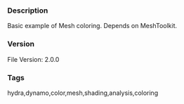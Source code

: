 ### Description
Basic example of Mesh coloring.
Depends on MeshToolkit.
### Version
File Version: 2.0.0
### Tags
hydra,dynamo,color,mesh,shading,analysis,coloring
